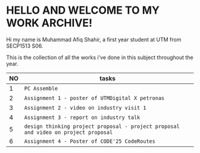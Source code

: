 # HELLO AND WELCOME TO MY WORK ARCHIVE!

Hi my name is Muhammad Afiq Shahir, a first year student at UTM from SECP1513 S06.

This is the collection of all the works i've done in this subject throughout the year.

|       NO       |            tasks                               |                   
|----------------|------------------------------------------------|
|        1       |`PC Assemble`                                   |
|        2       |`Assignment 1 - poster of UTMDigital X petronas`|
|        3       |`Assignment 2 - video on industry visit 1`      |
|        4       |`Assignment 3 - report on industry talk`        |
|        5       |`design thinking project proposal - project proposal and video on project proposal`      |
|        6       |`Assignment 4 - Poster of CODE'25 CodeRoutes `      |

